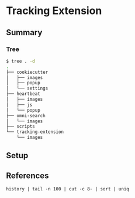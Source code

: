 # Tracking Extension

## Summary

### Tree

```bash
$ tree . -d
.
├── cookiecutter
│   ├── images
│   ├── popup
│   └── settings
├── heartbeat
│   ├── images
│   ├── js
│   └── popup
├── omni-search
│   └── images
├── scripts
└── tracking-extension
    └── images
```

## Setup

## References

`history | tail -n 100 | cut -c 8- | sort | uniq`

